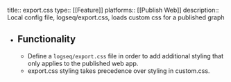 title:: export.css
type:: [[Feature]]
platforms:: [[Publish Web]] 
description:: Local config file, logseq/export.css, loads custom css for a published graph

- ## Functionality
	- Define a `logseq/export.css` file in order to add additional styling that only applies to the published web app.
	- export.css styling takes precedence over styling in custom.css.